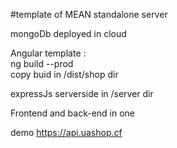 #template of MEAN standalone server <br />

mongoDb deployed in cloud<br />

Angular template :<br />
  ng build --prod <br />
  copy buid in /dist/shop dir<br />
  
 expressJs serverside in /server dir<br />
 
Frontend and back-end in one <br />

demo <a href="https://api.uashop.cf">https://api.uashop.cf</a>


 
 
